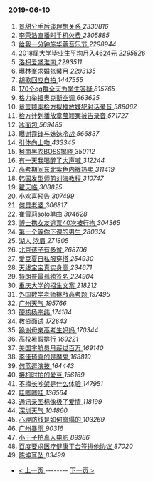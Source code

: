 ### 2019-06-10 
1. [ 景甜分手后谈理想关系 ](https://s.weibo.com/weibo?q=%23%E6%99%AF%E7%94%9C%E5%88%86%E6%89%8B%E5%90%8E%E8%B0%88%E7%90%86%E6%83%B3%E5%85%B3%E7%B3%BB%23&Refer=top) *2330816*
1. [ 李荣浩直播时手机欠费 ](https://s.weibo.com/weibo?q=%23%E6%9D%8E%E8%8D%A3%E6%B5%A9%E7%9B%B4%E6%92%AD%E6%97%B6%E6%89%8B%E6%9C%BA%E6%AC%A0%E8%B4%B9%23&Refer=top) *2305885*
1. [ 给我一分钟施华蔻音乐节 ](https://s.weibo.com/weibo?q=%23%E7%BB%99%E6%88%91%E4%B8%80%E5%88%86%E9%92%9F%E6%96%BD%E5%8D%8E%E8%94%BB%E9%9F%B3%E4%B9%90%E8%8A%82%23&Refer=top) *2298944*
1. [ 2018届大学毕业生平均月入4624元 ](https://s.weibo.com/weibo?q=%232018%E5%B1%8A%E5%A4%A7%E5%AD%A6%E6%AF%95%E4%B8%9A%E7%94%9F%E5%B9%B3%E5%9D%87%E6%9C%88%E5%85%A54624%E5%85%83%23&Refer=top) *2295826*
1. [ 洛枳爱盛淮南 ](https://s.weibo.com/weibo?q=%E6%B4%9B%E6%9E%B3%E7%88%B1%E7%9B%9B%E6%B7%AE%E5%8D%97&Refer=top) *2293511*
1. [ 曝林峯求婚张馨月 ](https://s.weibo.com/weibo?q=%23%E6%9B%9D%E6%9E%97%E5%B3%AF%E6%B1%82%E5%A9%9A%E5%BC%A0%E9%A6%A8%E6%9C%88%23&Refer=top) *2293135*
1. [ 胡歌回应自拍 ](https://s.weibo.com/weibo?q=%23%E8%83%A1%E6%AD%8C%E5%9B%9E%E5%BA%94%E8%87%AA%E6%8B%8D%23&Refer=top) *1447555*
1. [ 170个qq群全天为学生答疑 ](https://s.weibo.com/weibo?q=%23170%E4%B8%AAqq%E7%BE%A4%E5%85%A8%E5%A4%A9%E4%B8%BA%E5%AD%A6%E7%94%9F%E7%AD%94%E7%96%91%23&Refer=top) *815765*
1. [ 格力举报奥克斯空调 ](https://s.weibo.com/weibo?q=%23%E6%A0%BC%E5%8A%9B%E4%B8%BE%E6%8A%A5%E5%A5%A5%E5%85%8B%E6%96%AF%E7%A9%BA%E8%B0%83%23&Refer=top) *663625*
1. [ 章莹颖案检方拟播放嫌犯对话录音 ](https://s.weibo.com/weibo?q=%E7%AB%A0%E8%8E%B9%E9%A2%96%E6%A1%88%E6%A3%80%E6%96%B9%E6%8B%9F%E6%92%AD%E6%94%BE%E5%AB%8C%E7%8A%AF%E5%AF%B9%E8%AF%9D%E5%BD%95%E9%9F%B3&Refer=top) *588062*
1. [ 检方计划播放章莹颖案被告录音 ](https://s.weibo.com/weibo?q=%23%E6%A3%80%E6%96%B9%E8%AE%A1%E5%88%92%E6%92%AD%E6%94%BE%E7%AB%A0%E8%8E%B9%E9%A2%96%E6%A1%88%E8%A2%AB%E5%91%8A%E5%BD%95%E9%9F%B3%23&Refer=top) *571727*
1. [ 冰面包 ](https://s.weibo.com/weibo?q=%23%E5%86%B0%E9%9D%A2%E5%8C%85%23&Refer=top) *569485*
1. [ 曝谢霆锋与妹妹冷战 ](https://s.weibo.com/weibo?q=%23%E6%9B%9D%E8%B0%A2%E9%9C%86%E9%94%8B%E4%B8%8E%E5%A6%B9%E5%A6%B9%E5%86%B7%E6%88%98%23&Refer=top) *566837*
1. [ 引体向上吻 ](https://s.weibo.com/weibo?q=%23%E5%BC%95%E4%BD%93%E5%90%91%E4%B8%8A%E5%90%BB%23&Refer=top) *433345*
1. [ 柯南黑衣BOSS揭晓 ](https://s.weibo.com/weibo?q=%23%E6%9F%AF%E5%8D%97%E9%BB%91%E8%A1%A3BOSS%E6%8F%AD%E6%99%93%23&Refer=top) *350112*
1. [ 有一天我喝醉了大声喊 ](https://s.weibo.com/weibo?q=%23%E6%9C%89%E4%B8%80%E5%A4%A9%E6%88%91%E5%96%9D%E9%86%89%E4%BA%86%E5%A4%A7%E5%A3%B0%E5%96%8A%23&Refer=top) *312244*
1. [ 高考期间东北紫色内裤热卖 ](https://s.weibo.com/weibo?q=%23%E9%AB%98%E8%80%83%E6%9C%9F%E9%97%B4%E4%B8%9C%E5%8C%97%E7%B4%AB%E8%89%B2%E5%86%85%E8%A3%A4%E7%83%AD%E5%8D%96%23&Refer=top) *311419*
1. [ 韩国发型师剪刘海教程 ](https://s.weibo.com/weibo?q=%E9%9F%A9%E5%9B%BD%E5%8F%91%E5%9E%8B%E5%B8%88%E5%89%AA%E5%88%98%E6%B5%B7%E6%95%99%E7%A8%8B&Refer=top) *310747*
1. [ 翟天临 ](https://s.weibo.com/weibo?q=%E7%BF%9F%E5%A4%A9%E4%B8%B4&Refer=top) *308825*
1. [ 小欢喜预告 ](https://s.weibo.com/weibo?q=%23%E5%B0%8F%E6%AC%A2%E5%96%9C%E9%A2%84%E5%91%8A%23&Refer=top) *307499*
1. [ 何炅老婆 ](https://s.weibo.com/weibo?q=%23%E4%BD%95%E7%82%85%E8%80%81%E5%A9%86%23&Refer=top) *306817*
1. [ 崔雪莉solo单曲 ](https://s.weibo.com/weibo?q=%23%E5%B4%94%E9%9B%AA%E8%8E%89solo%E5%8D%95%E6%9B%B2%23&Refer=top) *304628*
1. [ 博士携女友逃票40次被行拘 ](https://s.weibo.com/weibo?q=%23%E5%8D%9A%E5%A3%AB%E6%90%BA%E5%A5%B3%E5%8F%8B%E9%80%83%E7%A5%A840%E6%AC%A1%E8%A2%AB%E8%A1%8C%E6%8B%98%23&Refer=top) *304365*
1. [ 第一个等你下课的男生 ](https://s.weibo.com/weibo?q=%23%E7%AC%AC%E4%B8%80%E4%B8%AA%E7%AD%89%E4%BD%A0%E4%B8%8B%E8%AF%BE%E7%9A%84%E7%94%B7%E7%94%9F%23&Refer=top) *280324*
1. [ 湖人 浓眉 ](https://s.weibo.com/weibo?q=%E6%B9%96%E4%BA%BA%20%E6%B5%93%E7%9C%89&Refer=top) *271805*
1. [ 北京孩子有多贫 ](https://s.weibo.com/weibo?q=%23%E5%8C%97%E4%BA%AC%E5%AD%A9%E5%AD%90%E6%9C%89%E5%A4%9A%E8%B4%AB%23&Refer=top) *268706*
1. [ 爱豆夏日私服穿搭 ](https://s.weibo.com/weibo?q=%23%E7%88%B1%E8%B1%86%E5%A4%8F%E6%97%A5%E7%A7%81%E6%9C%8D%E7%A9%BF%E6%90%AD%23&Refer=top) *254930*
1. [ 天线宝宝真实身高 ](https://s.weibo.com/weibo?q=%E5%A4%A9%E7%BA%BF%E5%AE%9D%E5%AE%9D%E7%9C%9F%E5%AE%9E%E8%BA%AB%E9%AB%98&Refer=top) *234671*
1. [ 特朗普最孤独签名 ](https://s.weibo.com/weibo?q=%E7%89%B9%E6%9C%97%E6%99%AE%E6%9C%80%E5%AD%A4%E7%8B%AC%E7%AD%BE%E5%90%8D&Refer=top) *224904*
1. [ 重庆大学的招生文案 ](https://s.weibo.com/weibo?q=%23%E9%87%8D%E5%BA%86%E5%A4%A7%E5%AD%A6%E7%9A%84%E6%8B%9B%E7%94%9F%E6%96%87%E6%A1%88%23&Refer=top) *218212*
1. [ 外国数学老师挑战高考题 ](https://s.weibo.com/weibo?q=%23%E5%A4%96%E5%9B%BD%E6%95%B0%E5%AD%A6%E8%80%81%E5%B8%88%E6%8C%91%E6%88%98%E9%AB%98%E8%80%83%E9%A2%98%23&Refer=top) *197495*
1. [ 广州天气 ](https://s.weibo.com/weibo?q=%23%E5%B9%BF%E5%B7%9E%E5%A4%A9%E6%B0%94%23&Refer=top) *195766*
1. [ 硬核杨宗纬 ](https://s.weibo.com/weibo?q=%23%E7%A1%AC%E6%A0%B8%E6%9D%A8%E5%AE%97%E7%BA%AC%23&Refer=top) *174184*
1. [ 教资面试 ](https://s.weibo.com/weibo?q=%23%E6%95%99%E8%B5%84%E9%9D%A2%E8%AF%95%23&Refer=top) *172643*
1. [ 跪谢母亲高考生妈妈 ](https://s.weibo.com/weibo?q=%E8%B7%AA%E8%B0%A2%E6%AF%8D%E4%BA%B2%E9%AB%98%E8%80%83%E7%94%9F%E5%A6%88%E5%A6%88&Refer=top) *170344*
1. [ 高校暑假排行 ](https://s.weibo.com/weibo?q=%23%E9%AB%98%E6%A0%A1%E6%9A%91%E5%81%87%E6%8E%92%E8%A1%8C%23&Refer=top) *169221*
1. [ 美国宇航员月薪过百万 ](https://s.weibo.com/weibo?q=%23%E7%BE%8E%E5%9B%BD%E5%AE%87%E8%88%AA%E5%91%98%E6%9C%88%E8%96%AA%E8%BF%87%E7%99%BE%E4%B8%87%23&Refer=top) *169140*
1. [ 李佳琦真的是魔鬼 ](https://s.weibo.com/weibo?q=%23%E6%9D%8E%E4%BD%B3%E7%90%A6%E7%9C%9F%E7%9A%84%E6%98%AF%E9%AD%94%E9%AC%BC%23&Refer=top) *168819*
1. [ 何蓝逗演技 ](https://s.weibo.com/weibo?q=%23%E4%BD%95%E8%93%9D%E9%80%97%E6%BC%94%E6%8A%80%23&Refer=top) *164443*
1. [ 接机时拍的爱豆 ](https://s.weibo.com/weibo?q=%23%E6%8E%A5%E6%9C%BA%E6%97%B6%E6%8B%8D%E7%9A%84%E7%88%B1%E8%B1%86%23&Refer=top) *156169*
1. [ 不擅长吵架是什么体验 ](https://s.weibo.com/weibo?q=%23%E4%B8%8D%E6%93%85%E9%95%BF%E5%90%B5%E6%9E%B6%E6%98%AF%E4%BB%80%E4%B9%88%E4%BD%93%E9%AA%8C%23&Refer=top) *147951*
1. [ 哇唧唧哇 ](https://s.weibo.com/weibo?q=%23%E5%93%87%E5%94%A7%E5%94%A7%E5%93%87%23&Refer=top) *136564*
1. [ 通讯录图标像极了爱情 ](https://s.weibo.com/weibo?q=%E9%80%9A%E8%AE%AF%E5%BD%95%E5%9B%BE%E6%A0%87%E5%83%8F%E6%9E%81%E4%BA%86%E7%88%B1%E6%83%85&Refer=top) *118199*
1. [ 深圳天气 ](https://s.weibo.com/weibo?q=%23%E6%B7%B1%E5%9C%B3%E5%A4%A9%E6%B0%94%23&Refer=top) *104860*
1. [ 心理防线是如何崩塌的 ](https://s.weibo.com/weibo?q=%E5%BF%83%E7%90%86%E9%98%B2%E7%BA%BF%E6%98%AF%E5%A6%82%E4%BD%95%E5%B4%A9%E5%A1%8C%E7%9A%84&Refer=top) *103269*
1. [ 广州暴雨 ](https://s.weibo.com/weibo?q=%E5%B9%BF%E5%B7%9E%E6%9A%B4%E9%9B%A8&Refer=top) *90316*
1. [ 小王子拍真人电影 ](https://s.weibo.com/weibo?q=%23%E5%B0%8F%E7%8E%8B%E5%AD%90%E6%8B%8D%E7%9C%9F%E4%BA%BA%E7%94%B5%E5%BD%B1%23&Refer=top) *89986*
1. [ 百度要求医疗健康平台签排他协议 ](https://s.weibo.com/weibo?q=%E7%99%BE%E5%BA%A6%E8%A6%81%E6%B1%82%E5%8C%BB%E7%96%97%E5%81%A5%E5%BA%B7%E5%B9%B3%E5%8F%B0%E7%AD%BE%E6%8E%92%E4%BB%96%E5%8D%8F%E8%AE%AE&Refer=top) *87020*
1. [ 陈坤耳坠 ](https://s.weibo.com/weibo?q=%23%E9%99%88%E5%9D%A4%E8%80%B3%E5%9D%A0%23&Refer=top) *83499* 

- [ < 上一页 ](https://github.com/able8/weibo-hot-record/blob/master/2019-06-09.md) -------- [ 下一页 > ](https://github.com/able8/weibo-hot-record/blob/master/2019-06-11.md)